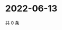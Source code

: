 # 2022-06-13

共 0 条

<!-- BEGIN WEIBO -->
<!-- 最后更新时间 Mon Jun 13 2022 11:49:21 GMT+0800 (China Standard Time) -->

<!-- END WEIBO -->
